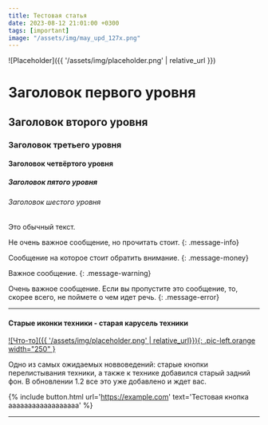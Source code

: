 ```yaml
---
title: Тестовая статья
date: 2023-08-12 21:01:00 +0300
tags: [important]
image: "/assets/img/may_upd_127x.png"
---
```

<p style="display: none">Статья, показывающая возможности нового сайта проекта WoT это Классика!</p>

![Placeholder]({{ '/assets/img/placeholder.png' | relative_url }})

# Заголовок первого уровня
## Заголовок второго уровня
### Заголовок третьего уровня
#### Заголовок четвёртого уровня
##### Заголовок пятого уровня
###### Заголовок шестого уровня

Это обычный текст.

Не очень важное сообщение, но прочитать стоит.
{: .message-info}

Сообщение на которое стоит обратить внимание.
{: .message-money}

Важное сообщение.
{: .message-warning}

Очень важное сообщение. Если вы пропустите это сообщение, то, скорее всего, не поймете о чем идет речь.
{: .message-error}

---

#### Старые иконки техники - старая карусель техники

[![Что-то]({{ '/assets/img/placeholder.png' | relative_url}}){: .pic-left.orange width="250" }](https://example.com)

Одно из самых ожидаемых новвоведений: старые кнопки перелистывания техники, а также к технике добавился старый задний фон. В обновлении 1.2 все это уже добавлено и ждет вас.

{% include button.html url='https://example.com' text='Тестовая кнопка аааааааааааааааааа' %}

---
